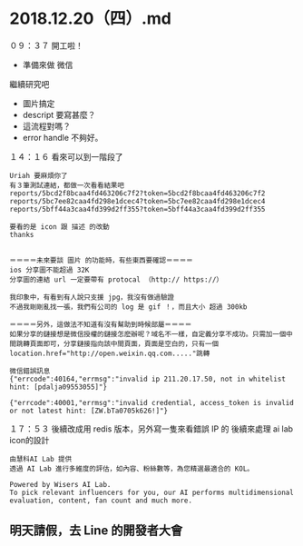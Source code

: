 # 2018.12.20（四）.md

０９：３７ 開工啦！  
 - 準備來做 微信

繼續研究吧  
 - 圖片搞定
 - descript 要寫甚麼？
 - 這流程對嗎？
 - error handle 不夠好。

１４：１６ 看來可以到一階段了  
```
Uriah 要麻煩你了
有３筆測試連結，都做一次看看結果吧
reports/5bcd2f8bcaa4fd463206c7f2?token=5bcd2f8bcaa4fd463206c7f2
reports/5bc7ee82caa4fd298e1dcec4?token=5bc7ee82caa4fd298e1dcec4
reports/5bff44a3caa4fd399d2ff355?token=5bff44a3caa4fd399d2ff355

要看的是 icon 跟 描述 的改動
thanks


＝＝＝＝未來要談 圖片 的功能時，有些東西要確認＝＝＝＝
ios 分享圖不能超過 32K
分享圖的連結 url 一定要帶有 protocal （http:// https://）

我印象中，有看到有人說只支援 jpg，我沒有做過驗證
不過我剛剛亂找一張，我們有公司的 log 是 gif ！，而且大小 超過 300kb 

＝＝＝＝另外，這做法不知道有沒有幫助到時候部屬＝＝＝＝
如果分享的鏈接想是微信授權的鏈接怎麽辦呢？域名不一樣，自定義分享不成功。只需加一個中間跳轉頁面即可，分享鏈接指向該中間頁面，頁面是空白的，只有一個location.href="http://open.weixin.qq.com....."跳轉
```


```
微信錯誤訊息
{"errcode":40164,"errmsg":"invalid ip 211.20.17.50, not in whitelist hint: [pdalja09553055]"}

{"errcode":40001,"errmsg":"invalid credential, access_token is invalid or not latest hint: [ZW.bTa0705k626!]"}
```

１７：５３ 後續改成用 redis 版本，另外寫一隻來看錯誤 IP 的
後續來處理 ai lab icon的設計
```
由慧科AI Lab 提供
透過 AI Lab 進行多維度的評估，如內容、粉絲數等，為您精選最適合的 KOL。

Powered by Wisers AI Lab.
To pick relevant influencers for you, our AI performs multidimensional evaluation, content, fan count and much more.
```

## 明天請假，去 Line 的開發者大會
